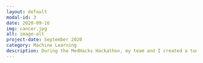```yaml
---
layout: default
modal-id: 3
date: 2020-09-16
img: cancer.jpg
alt: image-alt
project-date: September 2020
category: Machine Learning
description: During the MedHacks Hackathon, my team and I created a tumour detection website in Python. We trained a convolutional neural network to identify 7 different types of skin conditions. When the user uploads an image, they'll be given predictions and directed to learn more about their condition.
---
```

